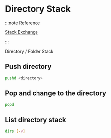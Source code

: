 # Directory Stack

:::note Reference

[Stack Exchange](https://unix.stackexchange.com/a/270437/104608)

:::

Directory / Folder Stack

## Push directory

```bash
pushd <directory>
```

## Pop and change to the directory

```bash
popd
```

## List directory stack

```bash
dirs [-v]
```
